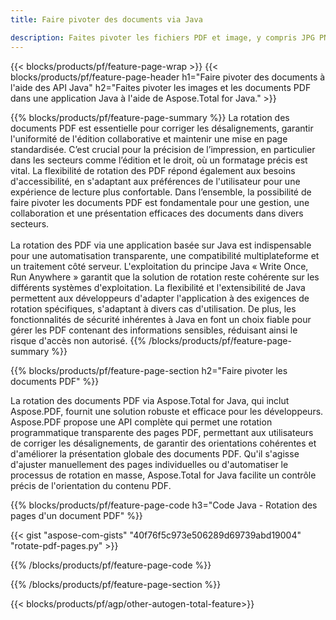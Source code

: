 ```yaml
---
title: Faire pivoter des documents via Java 

description: Faites pivoter les fichiers PDF et image, y compris JPG PNG BMP GIF TIFF SVG via votre application Java.
---
```


{{< blocks/products/pf/feature-page-wrap >}}
{{< blocks/products/pf/feature-page-header h1="Faire pivoter des documents à l'aide des API Java" h2="Faites pivoter les images et les documents PDF dans une application Java à l'aide de Aspose.Total for Java." >}}

{{% blocks/products/pf/feature-page-summary %}}
La rotation des documents PDF est essentielle pour corriger les désalignements, garantir l'uniformité de l'édition collaborative et maintenir une mise en page standardisée. C’est crucial pour la précision de l’impression, en particulier dans les secteurs comme l’édition et le droit, où un formatage précis est vital. La flexibilité de rotation des PDF répond également aux besoins d'accessibilité, en s'adaptant aux préférences de l'utilisateur pour une expérience de lecture plus confortable. Dans l’ensemble, la possibilité de faire pivoter les documents PDF est fondamentale pour une gestion, une collaboration et une présentation efficaces des documents dans divers secteurs. <br /><br />
La rotation des PDF via une application basée sur Java est indispensable pour une automatisation transparente, une compatibilité multiplateforme et un traitement côté serveur. L'exploitation du principe Java « Write Once, Run Anywhere » garantit que la solution de rotation reste cohérente sur les différents systèmes d'exploitation. La flexibilité et l'extensibilité de Java permettent aux développeurs d'adapter l'application à des exigences de rotation spécifiques, s'adaptant à divers cas d'utilisation. De plus, les fonctionnalités de sécurité inhérentes à Java en font un choix fiable pour gérer les PDF contenant des informations sensibles, réduisant ainsi le risque d'accès non autorisé. 
{{% /blocks/products/pf/feature-page-summary  %}}


{{% blocks/products/pf/feature-page-section  h2="Faire pivoter les documents PDF" %}}

La rotation des documents PDF via Aspose.Total for Java, qui inclut Aspose.PDF, fournit une solution robuste et efficace pour les développeurs. Aspose.PDF propose une API complète qui permet une rotation programmatique transparente des pages PDF, permettant aux utilisateurs de corriger les désalignements, de garantir des orientations cohérentes et d'améliorer la présentation globale des documents PDF. Qu'il s'agisse d'ajuster manuellement des pages individuelles ou d'automatiser le processus de rotation en masse, Aspose.Total for Java facilite un contrôle précis de l'orientation du contenu PDF.

{{% blocks/products/pf/feature-page-code h3="Code Java - Rotation des pages d'un document PDF" %}}

{{< gist "aspose-com-gists" "40f76f5c973e506289d69739abd19004" "rotate-pdf-pages.py" >}}

{{% /blocks/products/pf/feature-page-code  %}}

{{% /blocks/products/pf/feature-page-section %}}

{{< blocks/products/pf/agp/other-autogen-total-feature>}}